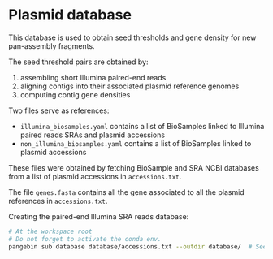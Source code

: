 # Plasmid database

This database is used to obtain seed thresholds and gene density for new pan-assembly fragments.

The seed threshold pairs are obtained by:

1. assembling short Illumina paired-end reads
2. aligning contigs into their associated plasmid reference genomes
3. computing contig gene densities

Two files serve as references:

* `illumina_biosamples.yaml` contains a list of BioSamples linked to Illumina paired reads SRAs and plasmid accessions
* `non_illumina_biosamples.yaml` contains a list of BioSamples linked to plasmid accessions

These files were obtained by fetching BioSample and SRA NCBI databases from a list of plasmid accessions in `accessions.txt`.

The file `genes.fasta` contains all the gene associated to all the plasmid references in `accessions.txt`.

Creating the paired-end Illumina SRA reads database:

```bash
# At the workspace root
# Do not forget to activate the conda env.
pangebin sub database database/accessions.txt --outdir database/  # See --help for NCBI Entrez options
```
